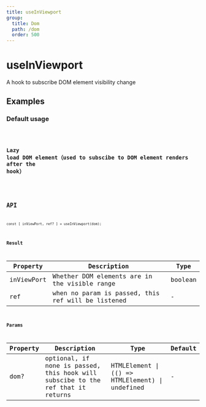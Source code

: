 ```yaml
---
title: useInViewport
group:
  title: Dom
  path: /dom
  order: 500
---
```


# useInViewport

A hook to subscribe DOM element visibility change

## Examples

### Default usage

<code src="./demo/demo1.tsx" />

### Lazy load DOM element（used to subscibe to DOM element renders after the hook）

<code src="./demo/demo2.tsx" />


## API

```
const [ inViewPort, ref? ] = useInViewport(dom);
```

### Result

| Property | Description                                         | Type                 |
|----------|------------------------------------------|------------|
| inViewPort  | Whether DOM elements are in the visible range                             | boolean    |
| ref     | when no param is passed, this ref will be listened      | -        |

### Params

| Property | Description                                                        | Type                   | Default |
|---------|----------------------------------------------|------------------------|--------|
| dom? | optional, if none is passed, this hook will subscibe to the ref that it returns  | HTMLElement \| (() => HTMLElement) \| undefined | -      |
